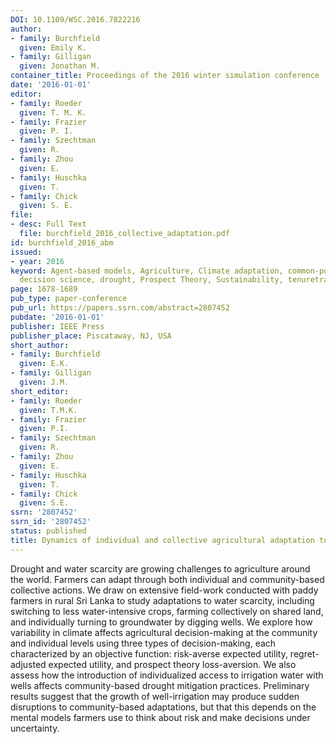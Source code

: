 ```yaml
---
DOI: 10.1109/WSC.2016.7822216
author:
- family: Burchfield
  given: Emily K.
- family: Gilligan
  given: Jonathan M.
container_title: Proceedings of the 2016 winter simulation conference
date: '2016-01-01'
editor:
- family: Roeder
  given: T. M. K.
- family: Frazier
  given: P. I.
- family: Szechtman
  given: R.
- family: Zhou
  given: E.
- family: Huschka
  given: T.
- family: Chick
  given: S. E.
file:
- desc: Full Text
  file: burchfield_2016_collective_adaptation.pdf
id: burchfield_2016_abm
issued:
- year: 2016
keyword: Agent-based models, Agriculture, Climate adaptation, common-pool resources,
  decision science, drought, Prospect Theory, Sustainability, tenuretrack
page: 1678-1689
pub_type: paper-conference
pub_url: https://papers.ssrn.com/abstract=2807452
pubdate: '2016-01-01'
publisher: IEEE Press
publisher_place: Piscataway, NJ, USA
short_author:
- family: Burchfield
  given: E.K.
- family: Gilligan
  given: J.M.
short_editor:
- family: Roeder
  given: T.M.K.
- family: Frazier
  given: P.I.
- family: Szechtman
  given: R.
- family: Zhou
  given: E.
- family: Huschka
  given: T.
- family: Chick
  given: S.E.
ssrn: '2807452'
ssrn_id: '2807452'
status: published
title: Dynamics of individual and collective agricultural adaptation to water scarcity
---
```

Drought and water scarcity are growing challenges to agriculture around the world. Farmers can adapt through both individual and community-based collective actions. We draw on extensive field-work conducted with paddy farmers in rural Sri Lanka to study adaptations to water scarcity, including switching to less water-intensive crops, farming collectively on shared land, and individually turning to groundwater by digging wells. We explore how variability in climate affects agricultural decision-making at the community and individual levels using three types of decision-making, each characterized by an objective function: risk-averse expected utility, regret-adjusted expected utility, and prospect theory loss-aversion. We also assess how the introduction of individualized access to irrigation water with wells affects community-based drought mitigation practices. Preliminary results suggest that the growth of well-irrigation may produce sudden disruptions to community-based adaptations, but that this depends on the mental models farmers use to think about risk and make decisions under uncertainty.
